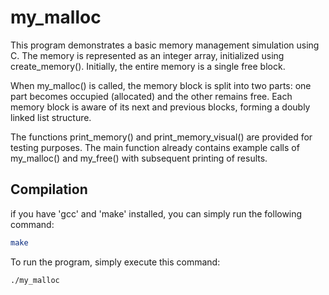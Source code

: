 # my_malloc

This program demonstrates a basic memory management simulation using C. The memory is represented as an integer array, initialized using create_memory(). Initially, the entire memory is a single free block.

When my_malloc() is called, the memory block is split into two parts: one part becomes occupied (allocated) and the other remains free. Each memory block is aware of its next and previous blocks, forming a doubly linked list structure.

The functions print_memory() and print_memory_visual() are provided for testing purposes. The main function already contains example calls of my_malloc() and my_free() with subsequent printing of results.

## Compilation

if you have 'gcc' and 'make' installed, you can simply run the following command:

```bash
make
```

To run the program, simply execute this command:
```bash
./my_malloc
```
